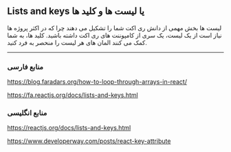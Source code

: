 ## Lists and keys یا لیست ها و کلید ها

لیست ها بخش مهمی از دانش ری اکت شما را تشکیل می دهند چرا که در اکثر پروژه ها نیاز است از یک لیست، یک سری از کامپوننت های ری اکت داشته باشید. کلید ها، به شما کمک می کنند المان های هر لیست را منحصر به فرد کنید.

---

### منابع فارسی

https://blog.faradars.org/how-to-loop-through-arrays-in-react/

https://fa.reactjs.org/docs/lists-and-keys.html

### منابع انگلیسی

https://reactjs.org/docs/lists-and-keys.html

https://www.developerway.com/posts/react-key-attribute
